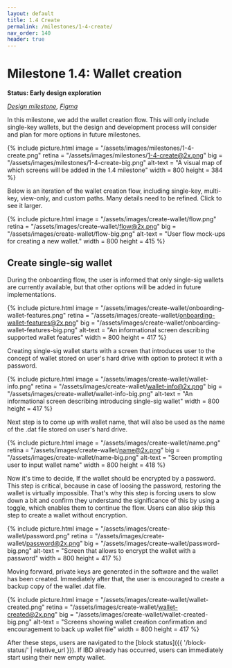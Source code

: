 ```yaml
---
layout: default
title: 1.4 Create
permalink: /milestones/1-4-create/
nav_order: 140
header: true
---
```


# Milestone 1.4: Wallet creation

**Status: Early design exploration**

_[Design milestone](https://github.com/BitcoinDesign/Bitcoin-Core-App/milestone/4), [Figma](https://www.figma.com/file/ek8w3n3upbluw5UL2lGhRx/Bitcoin-Core-App-Design?type=design&node-id=7516%3A13170&mode=design&t=sZSBHpOLLJmoMf57-1)_

In this milestone, we add the wallet creation flow. This will only include single-key wallets, but the design and development process will consider and plan for more options in future milestones.

{% include picture.html
	image = "/assets/images/milestones/1-4-create.png"
	retina = "/assets/images/milestones/1-4-create@2x.png"
	big = "/assets/images/milestones/1-4-create-big.png"
	alt-text = "A visual map of which screens will be added in the 1.4 milestone"
	width = 800
	height = 384
%}

Below is an iteration of the wallet creation flow, including single-key, multi-key, view-only, and custom paths. Many details need to be refined. Click to see it larger.

{% include picture.html
	image = "/assets/images/create-wallet/flow.png"
	retina = "/assets/images/create-wallet/flow@2x.png"
	big = "/assets/images/create-wallet/flow-big.png"
	alt-text = "User flow mock-ups for creating a new wallet."
	width = 800
	height = 415
%}

## Create single-sig wallet
During the onboarding flow, the user is informed that only single-sig wallets are currently available, but that other options will be added in future implementations.

{% include picture.html
	image = "/assets/images/create-wallet/onboarding-wallet-features.png"
	retina = "/assets/images/create-wallet/onboarding-wallet-features@2x.png"
	big = "/assets/images/create-wallet/onboarding-wallet-features-big.png"
	alt-text = "An informational screen describing supported wallet features"
	width = 800
	height = 417
%}

Creating single-sig wallet starts with a screen that introduces user to the concept of wallet stored on user's hard drive with option to protect it with a password.

{% include picture.html
	image = "/assets/images/create-wallet/wallet-info.png"
	retina = "/assets/images/create-wallet/wallet-info@2x.png"
	big = "/assets/images/create-wallet/wallet-info-big.png"
	alt-text = "An informational screen describing introducing single-sig wallet"
	width = 800
	height = 417
%}

Next step is to come up with wallet name, that will also be used as the name of the .dat file stored on user's hard drive.

{% include picture.html
	image = "/assets/images/create-wallet/name.png"
	retina = "/assets/images/create-wallet/name@2x.png"
	big = "/assets/images/create-wallet/name-big.png"
	alt-text = "Screen prompting user to input wallet name"
	width = 800
	height = 418
%}

Now it's time to decide, If the wallet should be encrypted by a password. This step is critical, because in case of loosing the password, restoring the wallet is virtually impossible. That's why this step is forcing users to slow down a bit and confirm they understand the significance of this by using a toggle, which enables them to continue the flow. Users can also skip this step to create a wallet without encryption.

{% include picture.html
	image = "/assets/images/create-wallet/password.png"
	retina = "/assets/images/create-wallet/password@2x.png"
	big = "/assets/images/create-wallet/password-big.png"
	alt-text = "Screen that allows to encrypt the wallet with a password"
	width = 800
	height = 417
%}

Moving forward, private keys are generated in the software and the wallet has been created. Immediately after that, the user is encouraged to create a backup copy of the wallet .dat file. 

{% include picture.html
	image = "/assets/images/create-wallet/wallet-created.png"
	retina = "/assets/images/create-wallet/wallet-created@2x.png"
	big = "/assets/images/create-wallet/wallet-created-big.png"
	alt-text = "Screens showing wallet creation confirmation and encouragement to back up wallet file"
	width = 800
	height = 417
%}

After these steps, users are navigated to the [block status]({{ '/block-status/' | relative_url }}). If IBD already has occurred, users can immediately start using their new empty wallet.